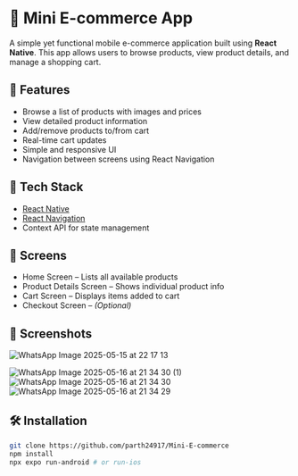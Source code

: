 # 🛒 Mini E-commerce App

A simple yet functional mobile e-commerce application built using **React Native**. This app allows users to browse products, view product details, and manage a shopping cart.

## 🚀 Features

- Browse a list of products with images and prices
- View detailed product information
- Add/remove products to/from cart
- Real-time cart updates
- Simple and responsive UI
- Navigation between screens using React Navigation

## 🧰 Tech Stack

- [React Native](https://reactnative.dev/)
- [React Navigation](https://reactnavigation.org/)
-  Context API for state management 

## 📱 Screens

- Home Screen – Lists all available products
- Product Details Screen – Shows individual product info
- Cart Screen – Displays items added to cart
- Checkout Screen – *(Optional)*

## 📱 Screenshots
![WhatsApp Image 2025-05-15 at 22 17 13](https://github.com/user-attachments/assets/53f2463a-619f-4f5b-b22e-319314336376)

![WhatsApp Image 2025-05-16 at 21 34 30 (1)](https://github.com/user-attachments/assets/b30af1ef-93c2-4ab5-b1c8-bc9e8fc2ffb0)
![WhatsApp Image 2025-05-16 at 21 34 30](https://github.com/user-attachments/assets/d27cb24f-2022-499f-b663-08ac205d1efb)
![WhatsApp Image 2025-05-16 at 21 34 29](https://github.com/user-attachments/assets/8a249ae0-aa2a-489b-b9f1-82bdb89e5430)





## 🛠️ Installation

```bash
git clone https://github.com/parth24917/Mini-E-commerce
npm install
npx expo run-android # or run-ios
